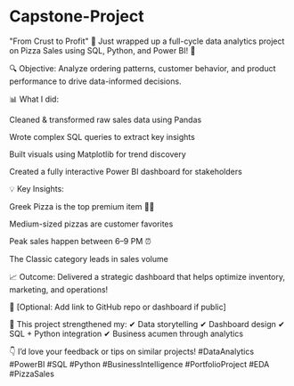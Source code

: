 # Capstone-Project
"From Crust to Profit"
🚀 Just wrapped up a full-cycle data analytics project on Pizza Sales using SQL, Python, and Power BI! 🍕

🔍 Objective:
Analyze ordering patterns, customer behavior, and product performance to drive data-informed decisions.

📊 What I did:

Cleaned & transformed raw sales data using Pandas

Wrote complex SQL queries to extract key insights

Built visuals using Matplotlib for trend discovery

Created a fully interactive Power BI dashboard for stakeholders

💡 Key Insights:

Greek Pizza is the top premium item 🍕💸

Medium-sized pizzas are customer favorites

Peak sales happen between 6–9 PM ⏰

The Classic category leads in sales volume

📈 Outcome:
Delivered a strategic dashboard that helps optimize inventory, marketing, and operations!

🔗 [Optional: Add link to GitHub repo or dashboard if public]

💼 This project strengthened my:
✔ Data storytelling
✔ Dashboard design
✔ SQL + Python integration
✔ Business acumen through analytics

👇 I’d love your feedback or tips on similar projects!
#DataAnalytics #PowerBI #SQL #Python #BusinessIntelligence #PortfolioProject #EDA #PizzaSales
